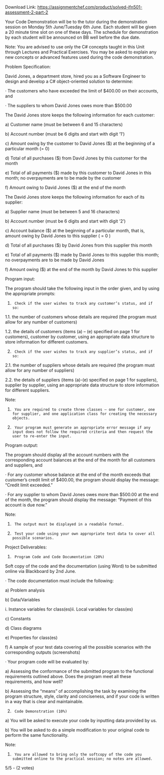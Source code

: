 Download Link: https://assignmentchef.com/product/solved-ifn501-assessment-2-part-2
<br>
<p class="ui header product-top-header" title="IFN501 Assessment 2 – Part 2 Solution">Your Code Demonstration will be to the tutor during the demonstration session on Monday 5th June/Tuesday 6th June. Each student will be given a 20 minute time slot on one of these days. The schedule for demonstration by each student will be announced on BB well before the due date.

Note: You are advised to use only the C# concepts taught in this Unit through Lectures and Practical Exercises. You may be asked to explain any new concepts or advanced features used during the code demonstration.

Problem Specification:

David Jones, a department store, hired you as a Software Engineer to design and develop a C# object-oriented solution to determine:

·         The customers who have exceeded the limit of $400.00 on their accounts, and

·         The suppliers to whom David Jones owes more than $500.00

The David Jones store keeps the following information for each customer:

a)      Customer name (must be between 6 and 15 characters)

b)      Account number (must be 6 digits and start with digit ‘1’)

c)      Amount owing by the customer to David Jones ($) at the beginning of a particular month (= 0)

d)      Total of all purchases ($) from David Jones by this customer for the month

e)      Total of all payments ($) made by this customer to David Jones in this month; no overpayments are to be made by the customer

f)       Amount owing to David Jones ($) at the end of the month

The David Jones store keeps the following information for each of its supplier:

a)      Supplier name (must be between 5 and 16 characters)

b)      Account number (must be 6 digits and start with digit ‘2’)

c)      Account balance ($) at the beginning of a particular month, that is,  amount owing by David Jones to this supplier ( = 0 )

d)      Total of all purchases ($) by David Jones from this supplier this month

e)      Total of all payments ($) made by David Jones to this supplier this month; no overpayments are to be made by David Jones

f)       Amount owing ($) at the end of the month by David Jones to this supplier

Program input:

The program should take the following input in the order given, and by using the appropriate prompts:

1.      Check if the user wishes to track any customer’s status, and if so:

1.1.   the number of customers whose details are required (the program must allow for any number of customers)

1.2.   the details of customers (items (a) – (e) specified on page 1 for customers), customer by customer, using an appropriate data structure to store information for different customers.

2.      Check if the user wishes to track any supplier’s status, and if so:

2.1.   the number of suppliers whose details are required (the program must allow for any number of suppliers)

2.2.   the details of suppliers (items (a)-(e) specified on page 1 for suppliers), supplier by supplier, using an appropriate data structure to store information for different suppliers.

Note:

1.      You are required to create three classes – one for customer, one for supplier, and one application class for creating the necessary objects.

2.      Your program must generate an appropriate error message if any input does not follow the required criteria and then request the user to re-enter the input.

Program output:

The program should display all the account numbers with the corresponding account balances at the end of the month for all customers and suppliers, and

·         For any customer whose balance at the end of the month exceeds that customer’s credit limit of $400.00, the program should display the message: “Credit limit exceeded.”

·         For any supplier to whom David Jones owes more than $500.00 at the end of the month, the program should display the message: “Payment of this account is due now.”

Note:

1.      The output must be displayed in a readable format.

2.      Test your code using your own appropriate test data to cover all possible scenarios.

Project Deliverables:

1)      Program Code and Code Documentation (20%)

Soft copy of the code and the documentation (using Word) to be submitted online via Blackboard by 2nd June.

·         The code documentation must include the following:

a)      Problem analysis

b)      Data/Variables

i.      Instance variables for class(es)ii.      Local variables for class(es)

c)      Constants

d)      Class diagrams

e)      Properties for class(es)

f)       A sample of your test data covering all the possible scenarios with the corresponding outputs (screenshots)

·         Your program code will be evaluated by:

a)      Assessing the conformance of the submitted program to the functional requirements outlined above. Does the program meet all these requirements, and how well?

b)      Assessing the “means” of accomplishing the task by examining the program structure, style, clarity and conciseness, and if your code is written in a way that is clear and maintainable.

2)      Code Demonstration (10%)

a)      You will be asked to execute your code by inputting data provided by us.

b)      You will be asked to do a simple modification to your original code to perform the same functionality.

Note:

1.      You are allowed to bring only the softcopy of the code you submitted online to the practical session; no notes are allowed.

5/5 - (2 votes)